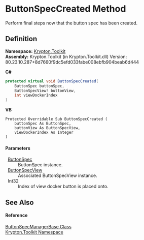 # ButtonSpecCreated Method


Perform final steps now that the button spec has been created.



## Definition
**Namespace:** <a href="79d2eac2-21f4-54ff-7552-b20c33c30600.md">Krypton.Toolkit</a>  
**Assembly:** Krypton.Toolkit (in Krypton.Toolkit.dll) Version: 80.23.10.287+8d7660f9dc5efd033fabe008ebfb904beab6d444

**C#**
``` C#
protected virtual void ButtonSpecCreated(
	ButtonSpec buttonSpec,
	ButtonSpecView? buttonView,
	int viewDockerIndex
)
```
**VB**
``` VB
Protected Overridable Sub ButtonSpecCreated ( 
	buttonSpec As ButtonSpec,
	buttonView As ButtonSpecView,
	viewDockerIndex As Integer
)
```



#### Parameters
<dl><dt>  <a href="5c226624-9ac8-d7c9-8a8d-31d5ff115dbd.md">ButtonSpec</a></dt><dd>ButtonSpec instance.</dd><dt>  <a href="9a222c32-a4d2-48e6-a2be-4422a28fac88.md">ButtonSpecView</a></dt><dd>Associated ButtonSpecView instance.</dd><dt>  Int32</dt><dd>Index of view docker button is placed onto.</dd></dl>

## See Also


#### Reference
<a href="144ff6cf-1b90-8f91-5d2f-e5ae803559b0.md">ButtonSpecManagerBase Class</a>  
<a href="79d2eac2-21f4-54ff-7552-b20c33c30600.md">Krypton.Toolkit Namespace</a>  

